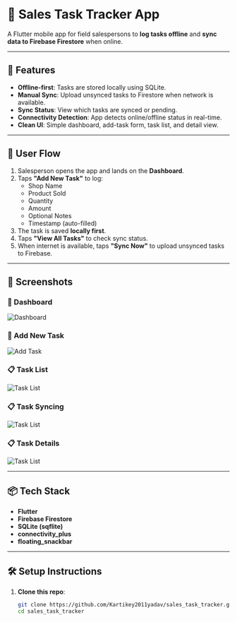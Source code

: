 # 📱 Sales Task Tracker App

A Flutter mobile app for field salespersons to **log tasks offline** and **sync data to Firebase Firestore** when online.

---

## 🚀 Features

- **Offline-first**: Tasks are stored locally using SQLite.
- **Manual Sync**: Upload unsynced tasks to Firestore when network is available.
- **Sync Status**: View which tasks are synced or pending.
- **Connectivity Detection**: App detects online/offline status in real-time.
- **Clean UI**: Simple dashboard, add-task form, task list, and detail view.

---

## 📲 User Flow

1. Salesperson opens the app and lands on the **Dashboard**.
2. Taps **"Add New Task"** to log:
    - Shop Name
    - Product Sold
    - Quantity
    - Amount
    - Optional Notes
    - Timestamp (auto-filled)
3. The task is saved **locally first**.
4. Taps **"View All Tasks"** to check sync status.
5. When internet is available, taps **"Sync Now"** to upload unsynced tasks to Firebase.

---

## 📸 Screenshots

### 🧭 Dashboard
![Dashboard](screenshots/Dashboard.png)

### 📝 Add New Task
![Add Task](screenshots/AddTasks.png)

### 📋 Task List
![Task List](screenshots/AllTasks.png)

### 📋 Task Syncing 
![Task List](screenshots/TaskSync.png)

### 📋 Task Details 
![Task List](screenshots/details.png)


---

## 📦 Tech Stack

- **Flutter**
- **Firebase Firestore**
- **SQLite (sqflite)**
- **connectivity_plus**
- **floating_snackbar**

---

## 🛠️ Setup Instructions

1. **Clone this repo**:
   ```bash
   git clone https://github.com/Kartikey2011yadav/sales_task_tracker.git
   cd sales_task_tracker
